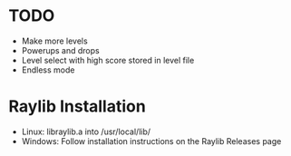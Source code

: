 # TODO
* Make more levels
* Powerups and drops
* Level select with high score stored in level file
* Endless mode

# Raylib Installation
* Linux: libraylib.a into /usr/local/lib/
* Windows: Follow installation instructions on the Raylib Releases page
